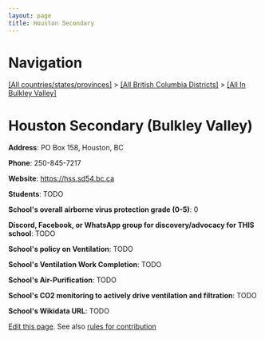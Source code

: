 ```yaml
---
layout: page
title: Houston Secondary
---
```

# Navigation

[[All countries/states/provinces]](../../..) > [[All British Columbia Districts]](../..) > [[All In Bulkley Valley]](..)

# Houston Secondary (Bulkley Valley)

**Address**: PO Box 158, Houston, BC

**Phone**: 250-845-7217

**Website**: <https://hss.sd54.bc.ca>

**Students**: TODO

**School's overall airborne virus protection grade (0-5)**: 0

**Discord, Facebook, or WhatsApp group for discovery/advocacy for THIS school**: TODO

**School's policy on Ventilation**: TODO

**School's Ventilation Work Completion**: TODO

**School's Air-Purification**: TODO

**School's CO2 monitoring to actively drive ventilation and filtration**: TODO

**School's Wikidata URL**: TODO


[Edit this page](https://github.com/ventilate-schools/BC/edit/main/./Bulkley_Valley/Houston_Secondary.md). See also [rules for contribution](../../../contribution-rules/)
